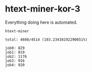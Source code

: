 # htext-miner-kor-3

Everything doing here is automated.

```
htext-miner

total: 4660/4514 (103.23438192290651%)

job0: 829
job1: 819
job2: 1176
job3: 916
job4: 920
```